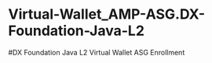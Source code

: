 # Virtual-Wallet_AMP-ASG.DX-Foundation-Java-L2

#DX Foundation Java L2
Virtual Wallet
ASG Enrollment